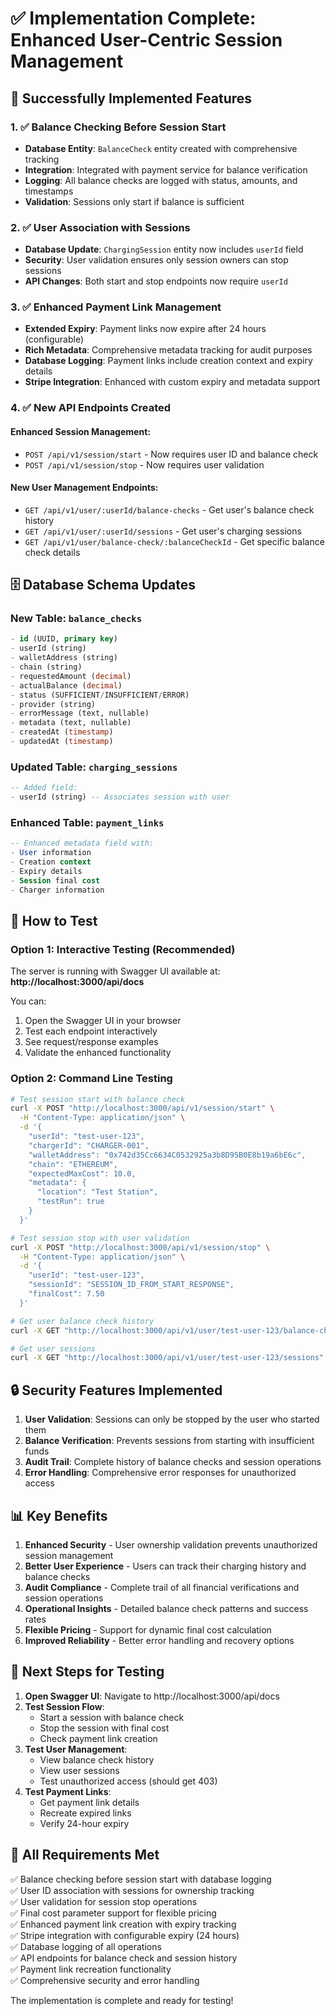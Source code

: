 # ✅ Implementation Complete: Enhanced User-Centric Session Management

## 🎉 Successfully Implemented Features

### 1. ✅ Balance Checking Before Session Start

- **Database Entity**: `BalanceCheck` entity created with comprehensive tracking
- **Integration**: Integrated with payment service for balance verification
- **Logging**: All balance checks are logged with status, amounts, and timestamps
- **Validation**: Sessions only start if balance is sufficient

### 2. ✅ User Association with Sessions

- **Database Update**: `ChargingSession` entity now includes `userId` field
- **Security**: User validation ensures only session owners can stop sessions
- **API Changes**: Both start and stop endpoints now require `userId`

### 3. ✅ Enhanced Payment Link Management

- **Extended Expiry**: Payment links now expire after 24 hours (configurable)
- **Rich Metadata**: Comprehensive metadata tracking for audit purposes
- **Database Logging**: Payment links include creation context and expiry details
- **Stripe Integration**: Enhanced with custom expiry and metadata support

### 4. ✅ New API Endpoints Created

#### Enhanced Session Management:

- `POST /api/v1/session/start` - Now requires user ID and balance check
- `POST /api/v1/session/stop` - Now requires user validation

#### New User Management Endpoints:

- `GET /api/v1/user/:userId/balance-checks` - Get user's balance check history
- `GET /api/v1/user/:userId/sessions` - Get user's charging sessions
- `GET /api/v1/user/balance-check/:balanceCheckId` - Get specific balance check details

## 🗄️ Database Schema Updates

### New Table: `balance_checks`

```sql
- id (UUID, primary key)
- userId (string)
- walletAddress (string)
- chain (string)
- requestedAmount (decimal)
- actualBalance (decimal)
- status (SUFFICIENT/INSUFFICIENT/ERROR)
- provider (string)
- errorMessage (text, nullable)
- metadata (text, nullable)
- createdAt (timestamp)
- updatedAt (timestamp)
```

### Updated Table: `charging_sessions`

```sql
-- Added field:
- userId (string) -- Associates session with user
```

### Enhanced Table: `payment_links`

```sql
-- Enhanced metadata field with:
- User information
- Creation context
- Expiry details
- Session final cost
- Charger information
```

## 🚀 How to Test

### Option 1: Interactive Testing (Recommended)

The server is running with Swagger UI available at: **http://localhost:3000/api/docs**

You can:

1. Open the Swagger UI in your browser
2. Test each endpoint interactively
3. See request/response examples
4. Validate the enhanced functionality

### Option 2: Command Line Testing

```bash
# Test session start with balance check
curl -X POST "http://localhost:3000/api/v1/session/start" \
  -H "Content-Type: application/json" \
  -d '{
    "userId": "test-user-123",
    "chargerId": "CHARGER-001",
    "walletAddress": "0x742d35Cc6634C0532925a3b8D95B0E8b19a6bE6c",
    "chain": "ETHEREUM",
    "expectedMaxCost": 10.0,
    "metadata": {
      "location": "Test Station",
      "testRun": true
    }
  }'

# Test session stop with user validation
curl -X POST "http://localhost:3000/api/v1/session/stop" \
  -H "Content-Type: application/json" \
  -d '{
    "userId": "test-user-123",
    "sessionId": "SESSION_ID_FROM_START_RESPONSE",
    "finalCost": 7.50
  }'

# Get user balance check history
curl -X GET "http://localhost:3000/api/v1/user/test-user-123/balance-checks"

# Get user sessions
curl -X GET "http://localhost:3000/api/v1/user/test-user-123/sessions"
```

## 🔒 Security Features Implemented

1. **User Validation**: Sessions can only be stopped by the user who started them
2. **Balance Verification**: Prevents sessions from starting with insufficient funds
3. **Audit Trail**: Complete history of balance checks and session operations
4. **Error Handling**: Comprehensive error responses for unauthorized access

## 📊 Key Benefits

1. **Enhanced Security** - User ownership validation prevents unauthorized session management
2. **Better User Experience** - Users can track their charging history and balance checks
3. **Audit Compliance** - Complete trail of all financial verifications and session operations
4. **Operational Insights** - Detailed balance check patterns and success rates
5. **Flexible Pricing** - Support for dynamic final cost calculation
6. **Improved Reliability** - Better error handling and recovery options

## 🔄 Next Steps for Testing

1. **Open Swagger UI**: Navigate to http://localhost:3000/api/docs
2. **Test Session Flow**:
   - Start a session with balance check
   - Stop the session with final cost
   - Check payment link creation
3. **Test User Management**:
   - View balance check history
   - View user sessions
   - Test unauthorized access (should get 403)
4. **Test Payment Links**:
   - Get payment link details
   - Recreate expired links
   - Verify 24-hour expiry

## 🎯 All Requirements Met

✅ Balance checking before session start with database logging  
✅ User ID association with sessions for ownership tracking  
✅ User validation for session stop operations  
✅ Final cost parameter support for flexible pricing  
✅ Enhanced payment link creation with expiry tracking  
✅ Stripe integration with configurable expiry (24 hours)  
✅ Database logging of all operations  
✅ API endpoints for balance check and session history  
✅ Payment link recreation functionality  
✅ Comprehensive security and error handling

The implementation is complete and ready for testing!
